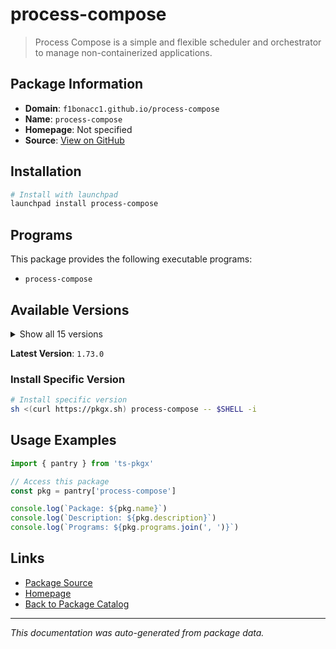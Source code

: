 # process-compose

> Process Compose is a simple and flexible scheduler and orchestrator to manage non-containerized applications.

## Package Information

- **Domain**: `f1bonacc1.github.io/process-compose`
- **Name**: `process-compose`
- **Homepage**: Not specified
- **Source**: [View on GitHub](https://github.com/pkgxdev/pantry/tree/main/projects/f1bonacc1.github.io/process-compose/package.yml)

## Installation

```bash
# Install with launchpad
launchpad install process-compose
```

## Programs

This package provides the following executable programs:

- `process-compose`

## Available Versions

<details>
<summary>Show all 15 versions</summary>

- `1.73.0`, `1.64.1`, `1.63.0`, `1.46.0`, `1.40.1`
- `1.40.0`, `1.34.0`, `1.27.0`, `1.24.2`, `1.24.0`
- `1.18.0`, `1.9.0`, `1.6.1`, `1.5.0`, `1.2.0`

</details>

**Latest Version**: `1.73.0`

### Install Specific Version

```bash
# Install specific version
sh <(curl https://pkgx.sh) process-compose -- $SHELL -i
```

## Usage Examples

```typescript
import { pantry } from 'ts-pkgx'

// Access this package
const pkg = pantry['process-compose']

console.log(`Package: ${pkg.name}`)
console.log(`Description: ${pkg.description}`)
console.log(`Programs: ${pkg.programs.join(', ')}`)
```

## Links

- [Package Source](https://github.com/pkgxdev/pantry/tree/main/projects/f1bonacc1.github.io/process-compose/package.yml)
- [Homepage](#)
- [Back to Package Catalog](../../../package-catalog.md)

---

*This documentation was auto-generated from package data.*
